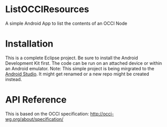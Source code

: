 # ListOCCIResources
A simple Android App to list the contents of an OCCI Node
# Installation
This is a complete Eclipse project. Be sure to install the Android Development Kit first.
The code can be run on an attached device or within an Android emulator.
Note: This simple project is being mirgrated to the [Android Studio](http://developer.android.com/sdk).
It might get renamed or a new repo might be created instead.
# API Reference
This is based on the OCCI specification:
http://occi-wg.org/about/specification/

